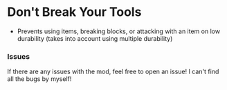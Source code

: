 # Don't Break Your Tools
- Prevents using items, breaking blocks, or attacking with an item on low durability (takes into account using multiple durability)

### Issues
If there are any issues with the mod, feel free to open an issue! I can't find all the bugs by myself!
